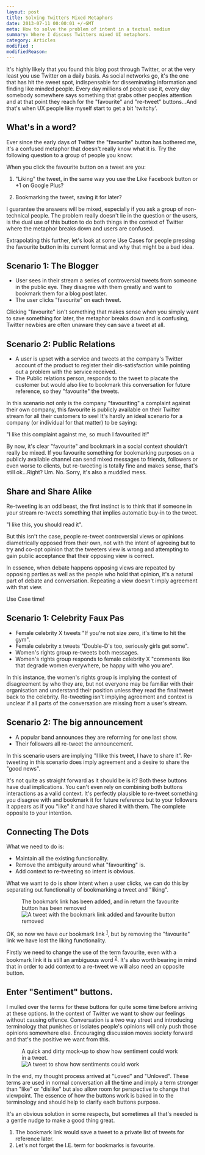 ```yaml
---
layout: post
title: Solving Twitters Mixed Metaphors
date: 2013-07-11 00:00:01 +/-GMT
meta: How to solve the problem of intent in a textual medium
summary: Where I discuss Twitters mixed UI metaphors.
category: Articles
modified :
modifiedReason:
---
```


It's highly likely that you found this blog post through Twitter, or at the very least you use Twitter on a daily basis. As social networks go, it's the one that has hit the sweet spot, indispensable for disseminating information and finding like minded people. Every day millions of people use it, every day somebody somewhere says something that grabs other peoples attention and at that point they reach for the "favourite" and "re-tweet" buttons…And that's when UX people like myself start to get a bit 'twitchy'.

## What's in a word?
Ever since the early days of Twitter the "favourite" button has bothered me, it's a confused metaphor that doesn't really know what it is. Try the following question to a group of people you know:

When you click the favourite button on a tweet are you:

1.  "Liking" the tweet, in the same way you use the Like Facebook button or +1 on Google Plus?

2.  Bookmarking the tweet, saving it for later?

I guarantee the answers will be mixed, especially if you ask a group of non-technical people. The problem really doesn't lie in the question or the users, is the dual use of this button to do both things in the context of Twitter where the metaphor breaks down and users are confused.

Extrapolating this further, let's look at some Use Cases for people pressing the favourite button in its current format and why that might be a bad idea.

## Scenario 1: The Blogger

-  User sees in their stream a series of controversial tweets from someone in the public eye. They disagree with them greatly and want to bookmark them for a blog post later.
-  The user clicks "favourite" on each tweet.

Clicking "favourite" isn't something that makes sense when you simply want to save something for later, the metaphor breaks down and is confusing, Twitter newbies are often unaware they can save a tweet at all.

## Scenario 2: Public Relations

-  A user is upset with a service and tweets at the company's Twitter account of the product to register their dis-satisfaction while pointing out a problem with the service received.
-  The Public relations person, responds to the tweet to placate the customer but would also like to bookmark this conversation for future reference, so they "favourite" the tweets.

In this scenario not only is the company "favouriting" a complaint against their own company, this favourite is publicly available on their Twitter stream for all their customers to see! It's hardly an ideal scenario for a company (or individual for that matter) to be saying:

"I like this complaint against me, so much I favourited it!"

By now, it's clear "favourite" and bookmark in a social context shouldn't really be mixed. If you favourite something for bookmarking purposes on a publicly available channel can send mixed messages to friends, followers or even worse to clients, but re-tweeting is totally fine and makes sense, that's still ok…Right?
Um. No. Sorry, it's also a muddled mess.

## Share and Share Alike
Re-tweeting is an odd beast, the first instinct is to think that if someone in your stream re-tweets something that implies automatic buy-in to the tweet.

"I like this, you should read it".

But this isn't the case, people re-tweet controversial views or opinions diametrically opposed from their own, not with the intent of agreeing but to try and co-opt opinion that the tweeters view is wrong and attempting to gain public acceptance that their opposing view is correct.

In essence, when debate happens opposing views are repeated by opposing parties as well as the people who hold that opinion, it's a natural part of debate and conversation. Repeating a view doesn't imply agreement with that view.

Use Case time!

## Scenario 1: Celebrity Faux Pas

-  Female celebrity X tweets "If you're not size zero, it's time to hit the gym".
-  Female celebrity x tweets "Double-D's too, seriously girls get some".
-  Women's rights group re-tweets both messages.
-  Women's rights group responds to female celebrity X "comments like that degrade women everywhere, be happy with who you are".

In this instance, the women's rights group is implying the context of disagreement by who they are, but not everyone may be familiar with their organisation and understand their position unless they read the final tweet back to the celebrity. Re-tweeting isn't implying agreement and context is unclear if all parts of the conversation are missing from a user's stream.

## Scenario 2: The big announcement

-  A popular band announces they are reforming for one last show.
-  Their followers all re-tweet the announcement.

In this scenario users are implying "I like this tweet, I have to share it". Re-tweeting in this scenario does imply agreement and a desire to share the "good news".

It's not quite as straight forward as it should be is it? Both these buttons have dual implications. You can't even rely on combining both buttons interactions as a valid context. It's perfectly plausible to re-tweet something you disagree with and bookmark it for future reference but to your followers it appears as if you "like" it and have shared it with them. The complete opposite to your intention.

## Connecting The Dots

What we need to do is:

-  Maintain all the existing functionality.
-  Remove the ambiguity around what "favouriting" is.
-  Add context to re-tweeting so intent is obvious.

What we want to do is show intent when a user clicks, we can do this by separating out functionality of bookmarking a tweet and "liking".

<figure>
  <figcaption>The bookmark link has been added, and in return the favourite button has been removed</figcaption>
  <img src="{{site.url}}/images/blog/2013-07-11/tweet-bookmark.jpg" alt="A tweet with the bookmark link added and favourite button removed" />
</figure>

OK, so now we have our bookmark link <sup><a href="#point1" class="reference--number">1</a></sup>, but by removing the "favourite" link we have lost the liking functionality.

Firstly we need to change the use of the term favourite, even with a bookmark link it is still an ambiguous word <sup><a href="#point2" class="reference--number">2</a></sup>. It's also worth bearing in mind that in order to add context to a re-tweet we will also need an opposite button.

## Enter "Sentiment" buttons.

I mulled over the terms for these buttons for quite some time before arriving at these options. In the context of Twitter we want to show our feelings without causing offence. Conversation is a two way street and introducing terminology that punishes or isolates people's opinions will only push those opinions somewhere else. Encouraging discussion moves society forward and that's the positive we want from this.

<figure>
  <figcaption>A quick and dirty mock-up to show how sentiment could work in a tweet.</figcaption>
  <img src="{{site.url}}/images/blog/2013-07-11/tweet-sentiment.jpg" alt="A tweet to show how sentiments could work" />
</figure>

In the end, my thought process arrived at "Loved" and "Unloved". These terms are used in normal conversation all the time and imply a term stronger than "like" or "dislike" but also allow room for perspective to change that viewpoint. The essence of how the buttons work is baked in to the terminology and should help to clarify each buttons purpose.

It's an obvious solution in some respects, but sometimes all that's needed is a gentle nudge to make a good thing great.

<ol>
  <li id="point1" class="reference">The bookmark link would save a tweet to a private list of tweets for reference later.</li>
  <li id="point2" class="reference">Let's not forget the I.E. term for bookmarks is favourite.</li>
</ol>
